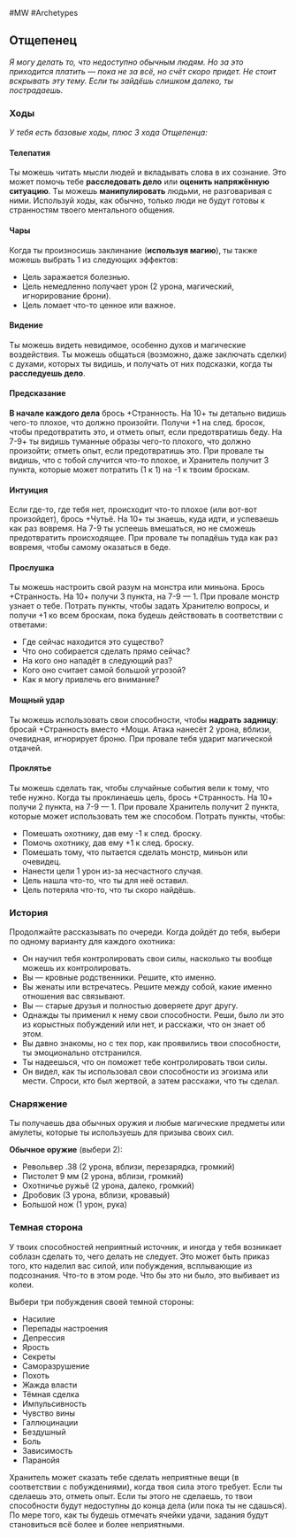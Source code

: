 #MW #Archetypes

## Отщепенец
*Я могу делать то, что недоступно обычным людям. Но за это приходится платить — пока не за всё, но счёт скоро придет. Не стоит вскрывать эту тему. Если ты зайдёшь слишком далеко, ты пострадаешь.*

### Ходы
*У тебя есть базовые ходы, плюс 3 хода Отщепенца:* 
#### Телепатия
Ты можешь читать мысли людей и вкладывать слова в их сознание. Это может помочь тебе **расследовать дело** или **оценить напряжённую ситуацию**. Ты можешь **манипулировать** людьми, не разговаривая с ними. Используй ходы, как обычно, только люди не будут готовы к странностям твоего ментального общения. 

#### Чары
Когда ты произносишь заклинание (**используя магию**), ты также можешь выбрать 1 из следующих эффектов: 
- Цель заражается болезнью. 
- Цель немедленно получает урон (2 урона, магический, игнорирование брони). 
- Цель ломает что-то ценное или важное. 

#### Видение
Ты можешь видеть невидимое, особенно духов и магические воздействия. Ты можешь общаться (возможно, даже заключать сделки) с духами, которых ты видишь, и получать от них подсказки, когда ты **расследуешь дело**. 

#### Предсказание
**В начале каждого дела** брось +Странность. На 10+ ты детально видишь чего-то плохое, что должно произойти. Получи +1 на след. бросок, чтобы предотвратить это, и отметь опыт, если предотвратишь беду. На 7-9+ ты видишь туманные образы чего-то плохого, что должно произойти; отметь опыт, если предотвратишь это. При провале ты видишь, что с тобой случится что-то плохое, и Хранитель получит 3 пункта, которые может потратить (1 к 1) на -1 к твоим броскам. 

#### Интуиция
Если где-то, где тебя нет, происходит что-то плохое (или вот-вот произойдет), брось +Чутьё. На 10+ ты знаешь, куда идти, и успеваешь как раз вовремя. На 7-9 ты успеешь вмешаться, но не сможешь предотвратить происходящее. При провале ты попадёшь туда как раз вовремя, чтобы самому оказаться в беде. 

#### Прослушка
Ты можешь настроить свой разум на монстра или миньона. Брось +Странность. На 10+ получи 3 пункта, на 7-9 — 1. При провале монстр узнает о тебе. Потрать пункты, чтобы задать Хранителю вопросы, и получи +1 ко всем броскам, пока будешь действовать в соответствии с ответами: 
- Где сейчас находится это существо? 
- Что оно собирается сделать прямо сейчас? 
- На кого оно нападёт в следующий раз? 
- Кого оно считает самой большой угрозой? 
- Как я могу привлечь его внимание? 

#### Мощный удар
Ты можешь использовать свои способности, чтобы **надрать задницу**: бросай +Странность вместо +Мощи. Атака нанесёт 2 урона, вблизи, очевидная, игнорирует броню. При провале тебя ударит магической отдачей. 

#### Проклятье
Ты можешь сделать так, чтобы случайные события вели к тому, что тебе нужно. Когда ты проклинаешь цель, брось +Странность. На 10+ получи 2 пункта, на 7-9 — 1. При провале Хранитель получит 2 пункта, которые может использовать тем же способом. Потрать пункты, чтобы: 
- Помешать охотнику, дав ему -1 к след. броску. 
- Помочь охотнику, дав ему +1 к след. броску. 
- Помешать тому, что пытается сделать монстр, миньон или очевидец. 
- Нанести цели 1 урон из-за несчастного случая. 
- Цель нашла что-то, что ты для неё оставил. 
- Цель потеряла что-то, что ты скоро найдёшь. 

### История
Продолжайте рассказывать по очереди. Когда дойдёт до тебя, выбери по одному варианту для каждого охотника: 
- Он научил тебя контролировать свои силы, насколько ты вообще можешь их контролировать. 
- Вы — кровные родственники. Решите, кто именно. 
- Вы женаты или встречатесь. Решите между собой, какие именно отношения вас связывают. 
- Вы — старые друзья и полностью доверяете друг другу. 
- Однажды ты применил к нему свои способности. Реши, было ли это из корыстных побуждений или нет, и расскажи, что он знает об этом. 
- Вы давно знакомы, но с тех пор, как проявились твои способности, ты эмоционально отстранился. 
- Ты надеешься, что он поможет тебе контролировать твои силы. 
- Он видел, как ты использовал свои способности из эгоизма или мести. Спроси, кто был жертвой, а затем расскажи, что ты сделал.

### Снаряжение
Ты получаешь два обычных оружия и любые магические предметы или амулеты, которые ты используешь для призыва своих сил. 

**Обычное оружие** (выбери 2): 
- Револьвер .38 (2 урона, вблизи, перезарядка, громкий) 
- Пистолет 9 мм (2 урона, вблизи, громкий) 
- Охотничье ружьё (2 урона, далеко, громкий) 
- Дробовик (3 урона, вблизи, кровавый) 
- Большой нож (1 урон, рука)

### Темная сторона
У твоих способностей неприятный источник, и иногда у тебя возникает соблазн сделать то, чего делать не следует. Это может быть приказ того, кто наделил вас силой, или побуждения, всплывающие из подсознания. Что-то в этом роде. Что бы это ни было, это выбивает из колеи. 

Выбери три побуждения своей темной стороны: 
- Насилие 
- Перепады настроения 
- Депрессия 
- Ярость 
- Секреты 
- Саморазрушение 
- Похоть 
- Жажда власти 
- Тёмная сделка 
- Импульсивность 
- Чувство вины 
- Галлюцинации 
- Бездушный 
- Боль 
- Зависимость 
- Паранойя 

Хранитель может сказать тебе сделать неприятные вещи (в соответствии с побуждениями), когда твоя сила этого требует. Если ты сделаешь это, отметь опыт. Если ты этого не сделаешь, то твои способности будут недоступны до конца дела (или пока ты не сдашься). По мере того, как ты будешь отмечать ячейки удачи, задания будут становиться всё более и более неприятными. 